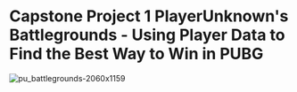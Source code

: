 # Capstone Project 1 PlayerUnknown's Battlegrounds - Using Player Data to Find the Best Way to Win in PUBG

![pu_battlegrounds-2060x1159](https://user-images.githubusercontent.com/52009110/69174724-33a58580-0ab7-11ea-89dc-c7ec3977b982.jpg)

